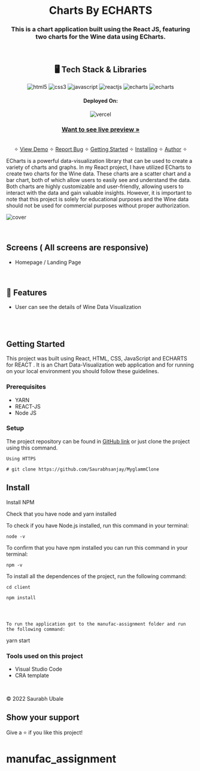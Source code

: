 <h1 align="center">Charts By ECHARTS</h1>

<h3 align="center">This is a chart application built using the React JS, featuring two charts for the Wine data using ECharts.</h3>

<br />

<h2 align="center">🖥️ Tech Stack & Libraries</h2>




<p align="center">

  <img src="https://img.shields.io/badge/HTML5-E34F26?style=for-the-badge&logo=html5&logoColor=white" alt="html5" />
  <img src="https://img.shields.io/badge/CSS3-1572B6?style=for-the-badge&logo=css3&logoColor=white" alt="css3" />
  <img src="https://img.shields.io/badge/JavaScript-323330?style=for-the-badge&logo=javascript&logoColor=F7DF1E" alt="javascript" />
   <img src="https://img.shields.io/badge/React-20232A?style=for-the-badge&logo=react&logoColor=61DAFB" alt="reactjs" />
   <img src="https://img.shields.io/badge/-ECHARTS-red?style=for-the-badge&logo=react&logoColor=61DAFB" alt="echarts" />
   <img src="https://img.shields.io/badge/-VERCEL-black?style=for-the-badge&logo=vercel&logoColor=61DAFB" alt="echarts" />
</p>





<h4 align="center">Deployed On:</h4>

<p align="center">
  <img src="https://img.shields.io/badge/-VERCEL-black?style=for-the-badge&logo=vercel&logoColor=white" alt="vercel" />
</p>



<h3 align="center"><a href="https://manufac-assignment-eight.vercel.app/"><strong>Want to see live preview »</strong></a></h3>

<p align="center">
  <br />&#10023;
  <a href="#">View Demo</a> &#10023;
  <a href="https://github.com/Saurabhsanjay/MyglammClone/issues">Report Bug</a> &#10023;
  <a href="#Getting-Started">Getting Started</a> &#10023; 
  <a href="#Install">Installing</a> &#10023;
  <a href="#Contact">Author</a> &#10023;
</p>


ECharts is a powerful data-visualization library that can be used to create a variety of charts and graphs. In my React project, I have utilized ECharts to create two charts for the Wine data. These charts are a scatter chart and a bar chart, both of which allow users to easily see and understand the data.
Both charts are highly customizable and user-friendly, allowing users to interact with the data and gain valuable insights. However, it is important to note that this project is solely for educational purposes and the Wine data should not be used for commercial purposes without proper authorization.



![cover](https://i.im.ge/2022/12/19/d41HB9.mg.jpg)

<br />

## Screens ( All screens are responsive)
- Homepage / Landing Page



<br />


## 🚀 Features
- User can see the details of Wine Data Visualization


<br />


 




<br />


## Getting Started

This project was built using  React, HTML, CSS, JavaScript and ECHARTS for REACT . It is an Chart Data-Visualization web application and for running on your local environment you should follow these guidelines.


### Prerequisites

- YARN
- REACT-JS
- Node JS


### Setup


The project repository can be found in [GitHub link](https://github.com/Saurabhsanjay/MyglammClone) or just clone the project using this command.


```
Using HTTPS

# git clone https://github.com/Saurabhsanjay/MyglammClone
```


## Install

Install NPM

Check that you have node and yarn installed

To check if you have Node.js installed, run this command in your terminal:


```
node -v
```

To confirm that you have npm installed you can run this command in your terminal:


```
npm -v
```




To install all the dependences of the project, run the following command:


```
cd client

npm install




To run the application got to the manufac-assignment folder and run the following command:

```
yarn start






### Tools used on this project

- Visual Studio Code
- CRA template


<br />





© 2022 Saurabh Ubale



## Show your support

Give a ⭐️ if you like this project!
# manufac_assignment
